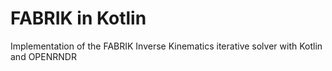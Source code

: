 # FABRIK in Kotlin

Implementation of the FABRIK Inverse Kinematics iterative solver with Kotlin and OPENRNDR